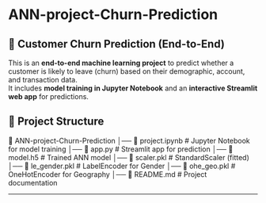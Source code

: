 # ANN-project-Churn-Prediction
## 🏦 Customer Churn Prediction (End-to-End)

This is an **end-to-end machine learning project** to predict whether a customer is likely to leave (churn) based on their demographic, account, and transaction data.  
It includes **model training in Jupyter Notebook** and an **interactive Streamlit web app** for predictions.
 
## 📌 Project Structure
📂 ANN-project-Churn-Prediction
│── 📄 project.ipynb # Jupyter Notebook for model training
│── 📄 app.py # Streamlit app for prediction
│── 📄 model.h5 # Trained ANN model
│── 📄 scaler.pkl # StandardScaler (fitted)
│── 📄 le_gender.pkl # LabelEncoder for Gender
│── 📄 ohe_geo.pkl # OneHotEncoder for Geography
│── 📄 README.md # Project documentation

---



